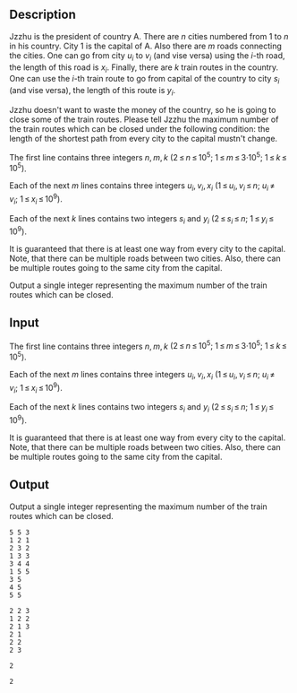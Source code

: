 ## Description

<div><p>Jzzhu is the president of country A. There are <span class="tex-span"><i>n</i></span> cities numbered from <span class="tex-span">1</span> to <span class="tex-span"><i>n</i></span> in his country. City <span class="tex-span">1</span> is the capital of A. Also there are <span class="tex-span"><i>m</i></span> roads connecting the cities. One can go from city <span class="tex-span"><i>u</i><sub class="lower-index"><i>i</i></sub></span> to <span class="tex-span"><i>v</i><sub class="lower-index"><i>i</i></sub></span> (and vise versa) using the <span class="tex-span"><i>i</i></span>-th road, the length of this road is <span class="tex-span"><i>x</i><sub class="lower-index"><i>i</i></sub></span>. Finally, there are <span class="tex-span"><i>k</i></span> train routes in the country. One can use the <span class="tex-span"><i>i</i></span>-th train route to go from capital of the country to city <span class="tex-span"><i>s</i><sub class="lower-index"><i>i</i></sub></span> (and vise versa), the length of this route is <span class="tex-span"><i>y</i><sub class="lower-index"><i>i</i></sub></span>.</p><p>Jzzhu doesn't want to waste the money of the country, so he is going to close some of the train routes. Please tell Jzzhu the maximum number of the train routes which can be closed under the following condition: the length of the shortest path from every city to the capital mustn't change.</p></div><div class="input-specification"><p>The first line contains three integers <span class="tex-span"><i>n</i>, <i>m</i>, <i>k</i></span> <span class="tex-span">(2 ≤ <i>n</i> ≤ 10<sup class="upper-index">5</sup>;&nbsp;1 ≤ <i>m</i> ≤ 3·10<sup class="upper-index">5</sup>;&nbsp;1 ≤ <i>k</i> ≤ 10<sup class="upper-index">5</sup>)</span>.</p><p>Each of the next <span class="tex-span"><i>m</i></span> lines contains three integers <span class="tex-span"><i>u</i><sub class="lower-index"><i>i</i></sub>, <i>v</i><sub class="lower-index"><i>i</i></sub>, <i>x</i><sub class="lower-index"><i>i</i></sub></span> <span class="tex-span">(1 ≤ <i>u</i><sub class="lower-index"><i>i</i></sub>, <i>v</i><sub class="lower-index"><i>i</i></sub> ≤ <i>n</i>;&nbsp;<i>u</i><sub class="lower-index"><i>i</i></sub> ≠ <i>v</i><sub class="lower-index"><i>i</i></sub>;&nbsp;1 ≤ <i>x</i><sub class="lower-index"><i>i</i></sub> ≤ 10<sup class="upper-index">9</sup>)</span>.</p><p>Each of the next <span class="tex-span"><i>k</i></span> lines contains two integers <span class="tex-span"><i>s</i><sub class="lower-index"><i>i</i></sub></span> and <span class="tex-span"><i>y</i><sub class="lower-index"><i>i</i></sub></span> <span class="tex-span">(2 ≤ <i>s</i><sub class="lower-index"><i>i</i></sub> ≤ <i>n</i>;&nbsp;1 ≤ <i>y</i><sub class="lower-index"><i>i</i></sub> ≤ 10<sup class="upper-index">9</sup>)</span>.</p><p>It is guaranteed that there is at least one way from every city to the capital. Note, that there can be multiple roads between two cities. Also, there can be multiple routes going to the same city from the capital.</p></div><div class="output-specification"><p>Output a single integer representing the maximum number of the train routes which can be closed.</p></div>

## Input

<p>The first line contains three integers <span class="tex-span"><i>n</i>, <i>m</i>, <i>k</i></span> <span class="tex-span">(2 ≤ <i>n</i> ≤ 10<sup class="upper-index">5</sup>;&nbsp;1 ≤ <i>m</i> ≤ 3·10<sup class="upper-index">5</sup>;&nbsp;1 ≤ <i>k</i> ≤ 10<sup class="upper-index">5</sup>)</span>.</p><p>Each of the next <span class="tex-span"><i>m</i></span> lines contains three integers <span class="tex-span"><i>u</i><sub class="lower-index"><i>i</i></sub>, <i>v</i><sub class="lower-index"><i>i</i></sub>, <i>x</i><sub class="lower-index"><i>i</i></sub></span> <span class="tex-span">(1 ≤ <i>u</i><sub class="lower-index"><i>i</i></sub>, <i>v</i><sub class="lower-index"><i>i</i></sub> ≤ <i>n</i>;&nbsp;<i>u</i><sub class="lower-index"><i>i</i></sub> ≠ <i>v</i><sub class="lower-index"><i>i</i></sub>;&nbsp;1 ≤ <i>x</i><sub class="lower-index"><i>i</i></sub> ≤ 10<sup class="upper-index">9</sup>)</span>.</p><p>Each of the next <span class="tex-span"><i>k</i></span> lines contains two integers <span class="tex-span"><i>s</i><sub class="lower-index"><i>i</i></sub></span> and <span class="tex-span"><i>y</i><sub class="lower-index"><i>i</i></sub></span> <span class="tex-span">(2 ≤ <i>s</i><sub class="lower-index"><i>i</i></sub> ≤ <i>n</i>;&nbsp;1 ≤ <i>y</i><sub class="lower-index"><i>i</i></sub> ≤ 10<sup class="upper-index">9</sup>)</span>.</p><p>It is guaranteed that there is at least one way from every city to the capital. Note, that there can be multiple roads between two cities. Also, there can be multiple routes going to the same city from the capital.</p>

## Output

<p>Output a single integer representing the maximum number of the train routes which can be closed.</p>





```input1
5 5 3
1 2 1
2 3 2
1 3 3
3 4 4
1 5 5
3 5
4 5
5 5

```




```input2
2 2 3
1 2 2
2 1 3
2 1
2 2
2 3

```




```output1
2

```




```output2
2

```


